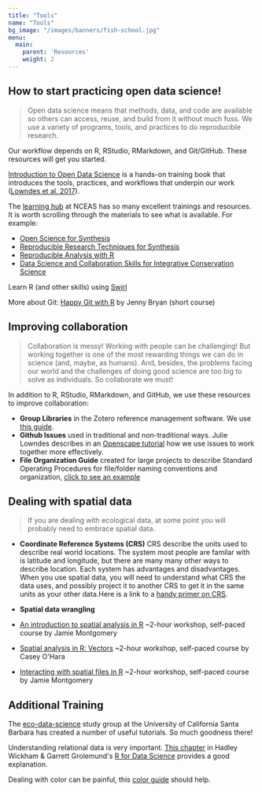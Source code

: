 ```yaml
---
title: "Tools"
name: "Tools"
bg_image: "/images/banners/fish-school.jpg"
menu:
  main:
    parent: 'Resources'
    weight: 2
---
```



## How to start practicing open data science! 

> Open data science means that methods, data, and code are available so others can access, reuse, and build from it without much fuss. We use a variety of programs, tools, and practices to do reproducible research. 

Our workflow depends on R, RStudio, RMarkdown, and Git/GitHub. These resources will get you started.

[Introduction to Open Data Science](http://ohi-science.org/data-science-training/) is a hands-on training book that introduces the tools, practices, and workflows that underpin our work ([Lowndes et al. 2017](https://www.nature.com/articles/s41559-017-0160)).  

The [learning hub](https://www.nceas.ucsb.edu/learning-hub) at NCEAS has so many excellent trainings and resources. It is worth scrolling through the materials to see what is available.  For example:
- [Open Science for Synthesis](https://nceas.github.io/oss-2017/lessons.html) 
- [Reproducible Research Techniques for Synthesis](https://learning.nceas.ucsb.edu/2021-11-RRCourse/)
- [Reproducible Analysis with R](https://nceas.github.io/sasap-training/materials/reproducible_research_in_r_fairbanks/index.html)
- [Data Science and Collaboration Skills for Integrative Conservation Science](https://science-for-nature-and-people.github.io/2020-data-collab-workshop/2020-02-snapp/index.html)

Learn R (and other skills) using [Swirl](https://swirlstats.com/)

More about Git: [Happy Git with R](https://happygitwithr.com/) by Jenny Bryan (short course)

## Improving collaboration

> Collaboration is messy! Working with people can be challenging! But working together is one of the most rewarding things we can do in science (and, maybe, as humans). And, besides, the problems facing our world and the challenges of doing good science are too big to solve as individuals. So collaborate we must!   

In addition to R, RStudio, RMarkdown, and GitHub, we use these resources to improve collaboration:

- **Group Libraries** in the Zotero reference management software. We use [this guide](https://guides.library.oregonstate.edu/zotero).
- **Github Issues** used in traditional and non-traditional ways. Julie Lowndes describes in an [Openscape tutorial](https://openscapes.github.io/series/github-issues.html#how-to-use-issues) how we use issues to work together more effectively.
- **File Organization Guide** created for large projects to describe Standard Operating Procedures for file/folder naming conventions and organization, [click to see an example](https://ohi-science.org/ohiprep_v2020/Reference/SOP_dataOrganization/dataOrganization_SOP.html) 

## Dealing with spatial data

> If you are dealing with ecological data, at some point you will probably need to embrace spatial data.


- **Coordinate Reference Systems (CRS)** CRS describe the units used to describe real world locations. The system most people are familar with is latitude and longitude, but there are many many other ways to describe location. Each system has advantages and disadvantages. When you use spatial data, you will need to understand what CRS the data uses, and possibly project it to another CRS to get it in the same units as your other data.Here is a link to a [handy primer on CRS](https://github.com/OHI-Science/ohi-science.github.io/raw/dev/assets/downloads/other/CRS.pdf). 

- **Spatial data wrangling** 

- [An introduction to spatial analysis in R](https://github.com/eco-data-science/spatial-analysis-R#introduction-to-spatial-analysis-in-r) ~2-hour workshop, self-paced course by Jamie Montgomery
 - [Spatial analysis in R: Vectors](https://github.com/eco-data-science/spatial_analysis2_R#r-spatial-analysis-workshop-vectors-polygons-and-shapefiles) ~2-hour workshop, self-paced course by Casey O'Hara
 - [Interacting with spatial files in R](https://github.com/eco-data-science/mapview-mapedit) ~2-hour workshop, self-paced course by Jamie Montgomery 

## Additional Training
The [eco-data-science](http://eco-data-science.github.io/) study group at the University of California Santa Barbara has created a number of useful tutorials. So much goodness there!

Understanding relational data is very important. [This chapter](https://r4ds.had.co.nz/relational-data.html) in Hadley Wickham & Garrett Grolemund's [R for Data Science](https://r4ds.had.co.nz/index.html) provides a good explanation.

Dealing with color can be painful, this [color guide](http://ohi-science.org/ohiprep_v2020//Reference/color/controlling_color.html) should help.

